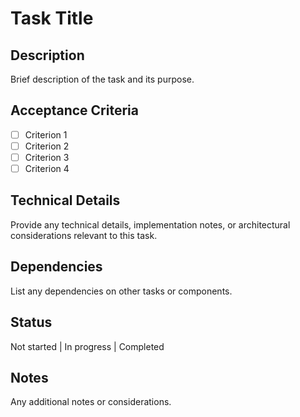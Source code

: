 # Task Title

## Description
Brief description of the task and its purpose.

## Acceptance Criteria
- [ ] Criterion 1
- [ ] Criterion 2
- [ ] Criterion 3
- [ ] Criterion 4

## Technical Details
Provide any technical details, implementation notes, or architectural considerations relevant to this task.

## Dependencies
List any dependencies on other tasks or components.

## Status
Not started | In progress | Completed

## Notes
Any additional notes or considerations.
